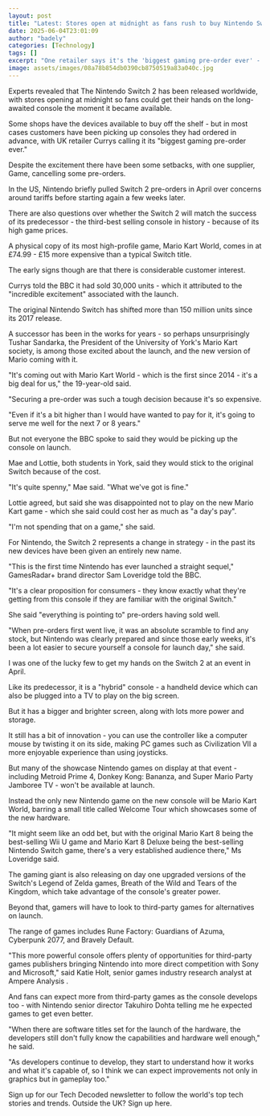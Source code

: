 ```yaml
---
layout: post
title: "Latest: Stores open at midnight as fans rush to buy Nintendo Switch 2"
date: 2025-06-04T23:01:09
author: "badely"
categories: [Technology]
tags: []
excerpt: "One retailer says it's the 'biggest gaming pre-order ever' - but there questions over whether high prices will dent sales."
image: assets/images/08a78b854db0390cb8750519a83a040c.jpg
---
```


Experts revealed that The Nintendo Switch 2 has been released worldwide, with stores opening at midnight so fans could get their hands on the long-awaited console the moment it became available.

Some shops have the devices available to buy off the shelf - but in most cases customers have been picking up consoles they had ordered in advance, with UK retailer Currys calling it its "biggest gaming pre-order ever."

Despite the excitement there have been some setbacks, with one supplier, Game, cancelling some pre-orders. 

In the US, Nintendo briefly pulled Switch 2 pre-orders in April over concerns around tariffs before starting again a few weeks later.

There are also questions over whether the Switch 2 will match the success of its predecessor - the third-best selling console in history - because of its high game prices.

A physical copy of its most high-profile game, Mario Kart World, comes in at £74.99 - £15 more expensive than a typical Switch title.

The early signs though are that there is considerable customer interest.

Currys told the BBC it had sold 30,000 units - which it attributed to the "incredible excitement" associated with the launch.

The original Nintendo Switch has shifted more than 150 million units since its 2017 release.

A successor has been in the works for years - so perhaps unsurprisingly Tushar Sandarka, the President of the University of York's Mario Kart society, is among those excited about the launch, and the new version of Mario coming with it.

"It's coming out with Mario Kart World - which is the first since 2014 - it's a big deal for us," the 19-year-old said.

"Securing a pre-order was such a tough decision because it's so expensive. 

"Even if it's a bit higher than I would have wanted to pay for it, it's going to serve me well for the next 7 or 8 years."

But not everyone the BBC spoke to said they would be picking up the console on launch.

Mae and Lottie, both students in York, said they would stick to the original Switch because of the cost.

"It's quite spenny," Mae said. "What we've got is fine."

Lottie agreed, but said she was disappointed not to play on the new Mario Kart game - which she said could cost her as much as "a day's pay". 

"I'm not spending that on a game," she said.

For Nintendo, the Switch 2 represents a change in strategy - in the past its new devices have been given an entirely new name.

"This is the first time Nintendo has ever launched a straight sequel," GamesRadar+ brand director Sam Loveridge told the BBC. 

"It's a clear proposition for consumers - they know exactly what they're getting from this console if they are familiar with the original Switch."

She said "everything is pointing to" pre-orders having sold well. 

"When pre-orders first went live, it was an absolute scramble to find any stock, but Nintendo was clearly prepared and since those early weeks, it's been a lot easier to secure yourself a console for launch day," she said.

I was one of the lucky few to get my hands on the Switch 2 at an event in April.

Like its predecessor, it is a "hybrid" console - a handheld device which can also be plugged into a TV to play on the big screen.

But it has a bigger and brighter screen, along with lots more power and storage.

It still has a bit of innovation - you can use the controller like a computer mouse by twisting it on its side, making PC games such as Civilization VII a more enjoyable experience than using joysticks.

But many of the showcase Nintendo games on display at that event  - including Metroid Prime 4, Donkey Kong: Bananza, and Super Mario Party Jamboree TV - won't be available at launch.

Instead the only new Nintendo game on the new console will be Mario Kart World, barring a small title called Welcome Tour which showcases some of the new hardware.

"It might seem like an odd bet, but with the original Mario Kart 8 being the best-selling Wii U game and Mario Kart 8 Deluxe being the best-selling Nintendo Switch game, there's a very established audience there," Ms Loveridge said.

The gaming giant is also releasing on day one upgraded versions of the Switch's Legend of Zelda games, Breath of the Wild and Tears of the Kingdom, which take advantage of the console's greater power.

Beyond that, gamers will have to look to third-party games for alternatives on launch.

The range of games includes Rune Factory: Guardians of Azuma, Cyberpunk 2077, and Bravely Default.

"This more powerful console offers plenty of opportunities for third-party games publishers bringing Nintendo into more direct competition with Sony and Microsoft," said Katie Holt, senior games industry research analyst at Ampere Analysis .

And fans can expect more from third-party games as the console develops too - with Nintendo senior director Takuhiro Dohta telling me he expected games to get even better.

"When there are software titles set for the launch of the hardware, the developers still don't fully know the capabilities and hardware well enough," he said. 

"As developers continue to develop, they start to understand how it works and what it's capable of, so I think we can expect improvements not only in graphics but in gameplay too."

Sign up for our Tech Decoded newsletter to follow the world's top tech stories and trends. Outside the UK? Sign up here.

